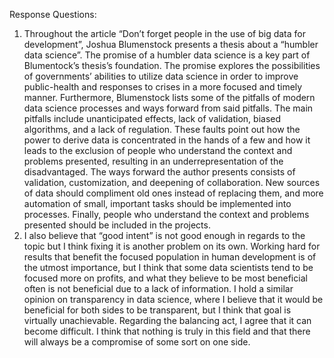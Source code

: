 Response Questions:
1) Throughout the article “Don’t forget people in the use of big data for development”, Joshua Blumenstock presents a thesis about a “humbler data science”. The promise of a humbler data science is a key part of Blumentock’s thesis’s foundation. The promise explores the possibilities of governments’ abilities to utilize data science in order to improve public-health and responses to crises in a more focused and timely manner. Furthermore, Blumenstock lists some of the pitfalls of modern data science processes and ways forward from said pitfalls. The main pitfalls include unanticipated effects, lack of validation, biased algorithms, and a lack of regulation. These faults point out how the power to derive data is concentrated in the hands of a few and how it leads to the exclusion of people who understand the context and problems presented, resulting in an underrepresentation of the disadvantaged. The ways forward the author presents consists of validation, customization, and deepening of collaboration. New sources of data should compliment old ones instead of replacing them, and more automation of small, important tasks should be implemented into processes. Finally, people who understand the context and problems presented should be included in the projects.
2) I also believe that “good intent” is not good enough in regards to the topic but I think fixing it is another problem on its own. Working hard for results that benefit the focused population in human development is of the utmost importance, but I think that some data scientists tend to be focused more on profits, and what they believe to be most beneficial often is not beneficial due to a lack of information. I hold a similar opinion on transparency in data science, where I believe that it would be beneficial for both sides to be transparent, but I think that goal is virtually unachievable. Regarding the balancing act, I agree that it can become difficult. I think that nothing is truly in this field and that there will always be a compromise of some sort on one side.
